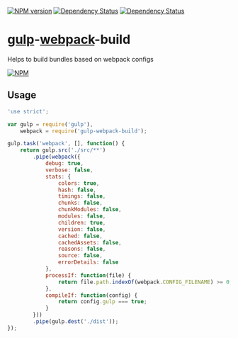 <!--
This file has been generated using Gitdown (https://github.com/gajus/gitdown).
Direct edits to this will be be overwritten. Look for Gitdown markup file under ./.gitdown/ path.
-->
[![NPM version](http://img.shields.io/npm/v/gulp-webpack-build.svg?style=flat)](https://www.npmjs.org/package/gulp-webpack-build) [![Dependency Status](https://david-dm.org/mdreizin/gulp-webpack-build.svg?style=flat)](https://david-dm.org/mdreizin/gulp-webpack-build) [![Dependency Status](https://david-dm.org/mdreizin/gulp-webpack-build/dev-status.svg?style=flat)](https://david-dm.org/mdreizin/gulp-webpack-build#info=devDependencies)

[gulp](https://github.com/gulpjs/gulp)-[webpack](https://github.com/webpack/webpack)-build
==========================================================================================

Helps to build bundles based on webpack configs

[![NPM](https://nodei.co/npm/gulp-webpack-build.png?downloads=true&stars=true)](https://nodei.co/npm/gulp-webpack-build/)

<h2 id="usage">Usage</h2>

``` javascript
'use strict';

var gulp = require('gulp'),
    webpack = require('gulp-webpack-build');

gulp.task('webpack', [], function() {
    return gulp.src('./src/**')
        .pipe(webpack({
            debug: true,
            verbose: false,
            stats: {
                colors: true,
                hash: false,
                timings: false,
                chunks: false,
                chunkModules: false,
                modules: false,
                children: true,
                version: false,
                cached: false,
                cachedAssets: false,
                reasons: false,
                source: false,
                errorDetails: false
            },
            processIf: function(file) {
                return file.path.indexOf(webpack.CONFIG_FILENAME) >= 0;
            },
            compileIf: function(config) {
                return config.gulp === true;
            }
        }))
        .pipe(gulp.dest('./dist'));
});

```